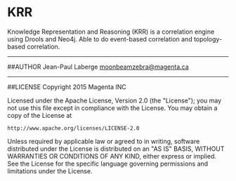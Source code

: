 # KRR

Knowledge Representation and Reasoning (KRR) is a correlation engine using Drools and Neo4j. Able to do event-based correlation and topology-based correlation.

******
##AUTHOR
Jean-Paul Laberge <moonbeamzebra@magenta.ca>



*******
##LICENSE
Copyright 2015 Magenta INC

Licensed under the Apache License, Version 2.0 (the "License");
you may not use this file except in compliance with the License.
You may obtain a copy of the License at

    http://www.apache.org/licenses/LICENSE-2.0

Unless required by applicable law or agreed to in writing, software
distributed under the License is distributed on an "AS IS" BASIS,
WITHOUT WARRANTIES OR CONDITIONS OF ANY KIND, either express or implied.
See the License for the specific language governing permissions and
limitations under the License.
